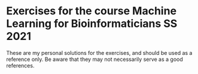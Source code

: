 # Exercises for the course Machine Learning for Bioinformaticians SS 2021

These are my personal solutions for the exercises, and should be used as a
reference only. Be aware that they may not necessarily serve as a 
good references.